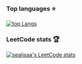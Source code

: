 ### Top languages ⭐

[![top Langs](https://github-readme-stats.vercel.app/api/top-langs/?username=sealisaa&layout=compact)](https://github.com/sealisaa/github-readme-stats)

### LeetCode stats 🏆

[![sealisaa's LeetCode stats](https://leetcode-stats-six.vercel.app/api?username=sealisaa)](https://github.com/sealisaa/leetcode-stats)
